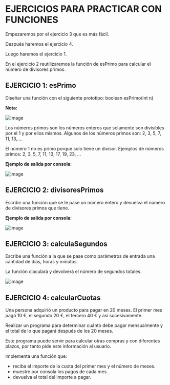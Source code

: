 # EJERCICIOS PARA PRACTICAR CON FUNCIONES

Empezaremos por el ejercicio 3 que es más fácil. 

Después haremos el ejercicio 4.

Luego haremos el ejercicio 1.

En el ejercicio 2 reutilizaremos la función de esPrimo para calcular el número de divisores primos.

## EJERCICIO 1: esPrimo
Diseñar una función con el siguiente prototipo:
boolean esPrimo(int n)

**Nota:**

![image](https://user-images.githubusercontent.com/91023374/195995669-0eb76d22-2a94-4d30-9db8-abf51833be4d.png)

Los números primos son los números enteros que solamente son divisibles por el 1 y por ellos mismos. Algunos de los números primos son: 2, 3, 5, 7, 11, 13,….

El número 1 no es primo porque solo tiene un divisor. Ejemplos de números primos: 2, 3, 5, 7, 11, 13, 17, 19, 23, ...

**Ejemplo de salida por consola:**

![image](https://user-images.githubusercontent.com/91023374/195577716-c55f784f-3c37-414f-94b0-577b263d0651.png)


## EJERCICIO 2: divisoresPrimos 
Escribir una función que se le pase un número entero y devuelva el número de divisores primos que tiene.


**Ejemplo de salida por consola:**

![image](https://user-images.githubusercontent.com/91023374/195577014-79e3ebd8-1c23-4b51-ad67-c5f723a9b79a.png)



## EJERCICIO 3: calculaSegundos
Escribe una función a la que se pase como parámetros de entrada una cantidad de días, horas y minutos.

La función claculará y devolverá el número de segundos totales.

![image](https://user-images.githubusercontent.com/91023374/195579683-8149e26f-0eb6-4934-8031-5ee1496c8495.png)


## EJERCICIO 4: calcularCuotas
Una persona adquirió un producto para pagar en 20 meses. El primer mes pagó 10 €, el segundo 20 €, el tercero 40 € y así sucesivamente. 

Realizar un programa para determinar cuánto debe pagar mensualmente y el total de lo que pagará después de los 20 meses. 

Este programa puede servir para calcular otras compras y con diferentes plazos, por tanto pide este información al usuario.

Implementa una función que:
- reciba el importe de la cuota del primer mes y el número de meses.
- muestre por consola los pagos de cada mes
- devuelva el total del importe a pagar.
